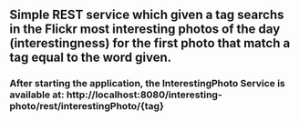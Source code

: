 ## Simple REST service which given a tag searchs in the Flickr most interesting photos of the day (interestingness) for the first photo that match a tag equal to the word given.  

### After starting the application, the InterestingPhoto Service is available at: http://localhost:8080/interesting-photo/rest/interestingPhoto/{tag}
